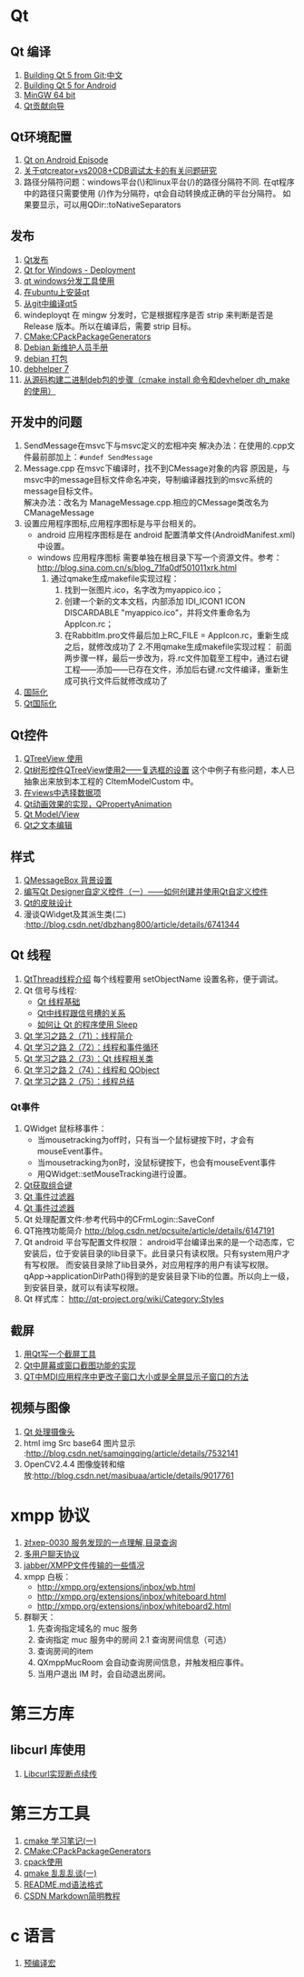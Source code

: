 Qt
========

## Qt 编译

1. [Building Qt 5 from Git](http://wiki.qt.io/Building-Qt-5-from-Git);[中文](http://wiki.qt.io/Building-Qt-5-from-Git-SimplifiedChinese)
2. [Building Qt 5 for Android](http://wiki.qt.io/Qt5ForAndroidBuilding)
3. [MinGW 64 bit](http://wiki.qt.io/MinGW-64-bit)
4. [Qt贡献向导](http://wiki.qt.io/Qt-Contribution-Guidelines)

## Qt环境配置

1. [Qt on Android Episode](http://blog.csdn.net/foruok/article/details/18697377)
2. [关于qtcreator+vs2008+CDB调试太卡的有关问题研究 ](http://www.myexception.cn/database/1629591.html)
3. 路径分隔符问题：windows平台(\\)和linux平台(/)的路径分隔符不同.
    在qt程序中的路径只需要使用 (/)作为分隔符，qt会自动转换成正确的平台分隔符。
    如果要显示，可以用QDir::toNativeSeparators

## 发布

1. [Qt发布](http://doc.qt.io/qt-5/deployment.html)
2. [Qt for Windows - Deployment](http://doc.qt.io/qt-5/windows-deployment.html)
3. [qt windows分发工具使用](http://blog.csdn.net/kl222/article/details/42027793)
4. [在ubuntu上安装qt](http://qt-project.org/wiki/Install_Qt_5_on_Ubuntu)
5. [从git中编译qt5](http://qt-project.org/wiki/Building-Qt-5-from-Git)
6. windeployqt 在 mingw 分发时，它是根据程序是否 strip 来判断是否是 Release 版本。所以在编译后，需要 strip 目标。
7. [CMake:CPackPackageGenerators](http://www.cmake.org/Wiki/CMake:CPackPackageGenerators#DEB_.28UNIX_only.29)
8. [Debian 新维护人员手册](http://www.debian.org/doc/manuals/maint-guide/index.zh-cn.html)
9. [debian 打包](http://wiki.ubuntu.com.cn/Deb包管理向导#dh-make)
10. [debhelper 7](http://wzssyqa.blog.163.com/blog/static/5886261220103211459421/)
11. [从源码构建二进制deb包的步骤（cmake install 命令和devhelper dh_make的使用）](http://gmd20.blog.163.com/blog/static/1684392320131129484512/)

## 开发中的问题

1. SendMessage在msvc下与msvc定义的宏相冲突
    解决办法：在使用的.cpp文件最前部加上：`#undef SendMessage`
2. Message.cpp 在msvc下编译时，找不到CMessage对象的内容
    原因是，与msvc中的message目标文件命名冲突，导制编译器找到的msvc系统的message目标文件。  
    解决办法：改名为 ManageMessage.cpp.相应的CMessage类改名为CManageMessage
3. 设置应用程序图标,应用程序图标是与平台相关的。
    * android 应用程序图标是在 android 配置清单文件(AndroidManifest.xml) 中设置。
    * windows 应用程序图标 需要单独在根目录下写一个资源文件。参考：http://blog.sina.com.cn/s/blog_71fa0df501011xrk.html
        1. 通过qmake生成makefile实现过程：  
            1. 找到一张图片.ico，名字改为myappico.ico；
            2. 创建一个新的文本文档，内部添加  IDI_ICON1 ICON  DISCARDABLE "myappico.ico"，并将文件重命名为AppIcon.rc；
            3. 在RabbitIm.pro文件最后加上RC_FILE = AppIcon.rc，重新生成之后，就修改成功了
        2.不用qmake生成makefile实现过程：
            前面两步骤一样，最后一步改为，将.rc文件加载至工程中，通过右键工程——添加——已存在文件，添加后右键.rc文件编译，重新生成可执行文件后就修改成功了
4. [国际化](http://qt-project.org/wiki/How_to_create_a_multi_language_application)
5. [Qt国际化](Qt国际化开发.md)

## Qt控件

1. [QTreeView 使用](http://www.tuicool.com/articles/ZFBZfm)
2. [Qt树形控件QTreeView使用2——复选框的设置](http://www.tuicool.com/articles/FvaYNn) 这个中例子有些问题，本人已抽象出来放到本工程的 CItemModelCustom 中。
3. [在views中选择数据项](http://www.cppblog.com/yuanyajie/archive/2007/06/19/26622.html)
4. [Qt动画效果的实现，QPropertyAnimation](http://blog.163.com/qimo601@126/blog/static/15822093201442292913733/)
5. [Qt Model/View](http://blog.csdn.net/leo115/article/details/7532677)
6. [Qt之文本编辑](http://blog.chinaunix.net/uid-25806493-id-3346294.html)

## 样式

1. [QMessageBox 背景设置](http://blog.csdn.net/addfourliu/article/details/6763127)
2. [编写Qt Designer自定义控件（一）——如何创建并使用Qt自定义控件](http://blog.csdn.net/giselite/article/details/12622429)
3. [Qt的皮肤设计](http://blog.csdn.net/lastsoup/article/details/7043124)
4. 漫谈QWidget及其派生类(二) :http://blog.csdn.net/dbzhang800/article/details/6741344

## Qt 线程
1. [QtThread线程介绍](http://blog.csdn.net/liuhongwei123888/article/details/6072320)
每个线程要用 setObjectName 设置名称，便于调试。
2. Qt 信号与线程:
    * [Qt 线程基础](http://blog.csdn.net/dbzhang800/article/details/6554104)
    * [Qt中线程跟信号槽的关系](http://cxyclub.cn/n/10254/)
    * [如何让 Qt 的程序使用 Sleep](http://blog.csdn.net/dbzhang800/article/details/6300425)
3. [Qt 学习之路 2（71）：线程简介](http://www.devbean.net/2013/11/qt-study-road-2-thread-intro/)
4. [Qt 学习之路 2（72）：线程和事件循环](http://www.devbean.net/2013/11/qt-study-road-2-thread-and-event-loop/)
5. [Qt 学习之路 2（73）：Qt 线程相关类](http://www.devbean.net/2013/11/qt-study-road-2-thread-related-classes/)
6. [Qt 学习之路 2（74）：线程和 QObject](http://www.devbean.net/2013/12/qt-study-road-2-thread-and-qobject/)
7. [Qt 学习之路 2（75）：线程总结](http://www.devbean.net/2013/12/qt-study-road-2-thread-summary/)

### Qt事件

1. QWidget 鼠标移事件：
    * 当mousetracking为off时，只有当一个鼠标键按下时，才会有mouseEvent事件。
    * 当mousetracking为on时，没鼠标键按下，也会有mouseEvent事件
    * 用QWidget::setMouseTracking进行设置。
2. [Qt获取组合键](http://cool.worm.blog.163.com/blog/static/643390062009614248349/)
3. [Qt 事件过滤器](http://blog.csdn.net/yangyunfeizj/article/details/7403651)
4. [Qt 事件过滤器](http://qtdocs.sourceforge.net/index.php/%E4%BA%8B%E4%BB%B6%E5%92%8C%E4%BA%8B%E4%BB%B6%E8%BF%87%E6%BB%A4%E5%99%A8)
5. Qt 处理配置文件:参考代码中的CFrmLogin::SaveConf
6. QT拖拽功能简介 http://blog.csdn.net/pcsuite/article/details/6147191
7. Qt android 平台写配置文件权限：
    android平台编译出来的是一个动态库，它安装后，位于安装目录的lib目录下。此目录只有读权限。只有system用户才有写权限。
    而安装目录除了lib目录外，对应用程序的用户有读写权限。
    qApp->applicationDirPath()得到的是安装目录下lib的位置。所以向上一级，到安装目录，就可以有读写权限。
8. Qt 样式库：
    http://qt-project.org/wiki/Category:Styles

## 截屏

1. [用Qt写一个截屏工具](http://blog.csdn.net/milujun/article/details/22595531)
3. [Qt中屏幕或窗口截图功能的实现](http://www.cnblogs.com/wowk/archive/2013/07/07/3176594.html)
4. [QT中MDI应用程序中更改子窗口大小或是全屏显示子窗口的方法](http://blog.163.com/w_fox/blog/static/62339536201171895348420/)

## 视频与图像

1. [Qt 处理摄像头](http://blog.csdn.net/kl222/article/details/23187693)
2. html img Src base64 图片显示 :http://blog.csdn.net/samqingqing/article/details/7532141
3. OpenCV2.4.4 图像旋转和缩放:http://blog.csdn.net/masibuaa/article/details/9017761

xmpp 协议
========

1. [对xep-0030 服务发现的一点理解,目录查询](http://www.cnblogs.com/choday/p/3431725.html)
2. [多用户聊天协议](http://xmpp.org/extensions/xep-0045.html#intro)
3. [jabber/XMPP文件传输的一些情况](:http://www.cnblogs.com/imlucky/archive/2011/10/20/2218780.html)
4. xmpp 白板：  
    * http://xmpp.org/extensions/inbox/wb.html  
    * http://xmpp.org/extensions/inbox/whiteboard.html  
    * http://xmpp.org/extensions/inbox/whiteboard2.html  
5. 群聊天：
    1. 先查询指定域名的 muc 服务
    2. 查询指定 muc 服务中的房间
        2.1 查询房间信息（可选）
    3. 查询房间的item
    4. QXmppMucRoom 会自动查询房间信息，并触发相应事件。
    5. 当用户退出 IM 时，会自动退出房间。

第三方库
=======

## libcurl 库使用

1. [Libcurl实现断点续传](http://www.cnblogs.com/chang290/archive/2012/08/12/2634858.html)

第三方工具
=========

1. [cmake 学习笔记(一) ](http://blog.csdn.net/dbzhang800/article/details/6314073)
2. [CMake:CPackPackageGenerators](http://www.cmake.org/Wiki/CMake:CPackPackageGenerators#DEB_.28UNIX_only.29)
3. [cpack使用](http://www.cnblogs.com/457220157-FTD/p/4157497.html)
4. [qmake 乱乱乱谈(一) ](http://blog.csdn.net/dbzhang800/article/details/6758204)
5. [README.md语法格式](https://github.com/LearnShare/Learning-Markdown/blob/master/README.md)
6. [CSDN Markdown简明教程](http://blog.csdn.net/whqet/article/details/44900145)

c 语言
=====

1. [预编译宏](http://wenku.baidu.com/view/f20bca7701f69e3143329417.html)
